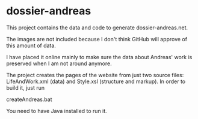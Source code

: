 # dossier-andreas

This project contains the data and code to generate dossier-andreas.net.

The images are not included because I don't think GitHub will approve of this amount of data.

I have placed it online mainly to make sure the data about Andreas' work is preserved when I am not around anymore.

The project creates the pages of the website from just two source files: LifeAndWork.xml (data) and Style.xsl (structure and markup). In order to build it, just run

 createAndreas.bat
 
You need to have Java installed to run it.
